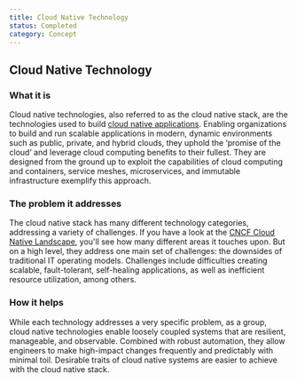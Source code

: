 ```yaml
---
title: Cloud Native Technology
status: Completed
category: Concept
---
```

## Cloud Native Technology

### What it is

Cloud native technologies, also referred to as the cloud native stack, are the technologies used to build [cloud native applications](https://github.com/cncf/glossary/blob/main/definitions/cloud_native_apps.md). Enabling organizations to build and run scalable applications in modern, dynamic environments such as public, private, and hybrid clouds, they uphold the ‘promise of the cloud’ and leverage cloud computing benefits to their fullest. They are designed from the ground up to exploit the capabilities of cloud computing and containers, service meshes, microservices, and immutable infrastructure exemplify this approach.

### The problem it addresses 

The cloud native stack has many different technology categories, addressing a variety of challenges. If you have a look at the [CNCF Cloud Native Landscape](https://landscape.cncf.io/), you'll see how many different areas it touches upon. But on a high level, they address one main set of challenges: the downsides of traditional IT operating models. Challenges include difficulties creating scalable, fault-tolerant, self-healing applications, as well as inefficient resource utilization, among others.

### How it helps

While each technology addresses a very specific problem, as a group, cloud native technologies enable loosely coupled systems that are resilient, manageable, and observable. Combined with robust automation, they allow engineers to make high-impact changes frequently and predictably with minimal toil. Desirable traits of cloud native systems are easier to achieve with the cloud native stack.
